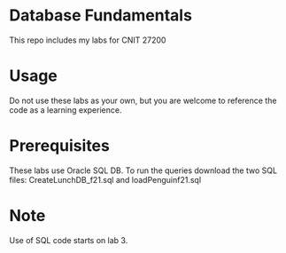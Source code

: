 # Database Fundamentals
This repo includes my labs for CNIT 27200

# Usage
Do not use these labs as your own, but you are welcome to reference the code as a learning experience.

# Prerequisites
These labs use Oracle SQL DB. To run the queries download the two SQL files: CreateLunchDB_f21.sql and loadPenguinf21.sql

# Note
Use of SQL code starts on lab 3.
